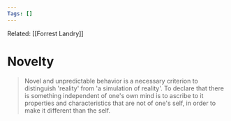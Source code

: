```yaml
---
Tags: []
---
```

Related: [[Forrest Landry]]
# Novelty

> Novel and unpredictable behavior is a necessary criterion to distinguish 'reality' from 'a simulation of reality'. To declare that there is something independent of one's own mind is to ascribe to it properties and characteristics that are not of one's self, in order to make it different than the self.